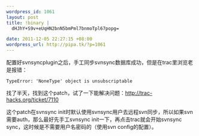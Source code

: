 ```yaml
--- 
wordpress_id: 1061
layout: post
title: !binary |
  dHJhY+S9v+eUqHN2bnN5bmPml7bnmoTpl67popg=

date: 2011-12-05 22:27:15 +08:00
wordpress_url: http://pipa.tk/?p=1061
---
```

配置好svnsyncplugin之后，手工同步svnsync数据库成功，但是在trac里浏览老是报错：

    TypeError: 'NoneType' object is unsubscriptable

找了半天，找到这个patch，试了一下能解决问题：<a href="http://trac-hacks.org/ticket/7110">http://trac-hacks.org/ticket/7110</a>

这个patch在svnsync init时默认使用svnsync用户去远程svn同步，所以如果svn需要auth，那么最好先手工svnsync init一下，再点击trac就会开始svnsync sync，这时候是不需要用户名密码的（使用svn config的配置）。
